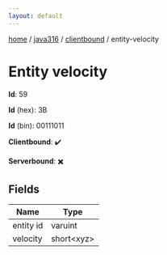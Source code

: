```yaml
---
layout: default
---
```


[home](/)  /  [java316](/protocol/java316)  /  [clientbound](/protocol/java316/clientbound)  /  entity-velocity

# Entity velocity

**Id**: 59

**Id** (hex): 3B

**Id** (bin): 00111011

**Clientbound**: ✔️

**Serverbound**: ✖️

## Fields

Name | Type
---|---
entity id | varuint
velocity | short&lt;xyz&gt;

